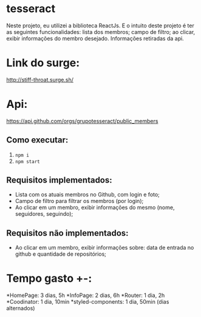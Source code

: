 # tesseract

Neste projeto, eu utilizei a biblioteca ReactJs. E o intuito deste projeto é ter as seguintes funcionalidades: lista dos membros; campo de filtro; ao clicar, exibir informações do membro desejado. Informações retiradas da api.

# Link do surge:
http://stiff-throat.surge.sh/

# Api:
https://api.github.com/orgs/grupotesseract/public_members

## Como executar:
1. `npm i`
2. `npm start`

## Requisitos implementados:

- Lista com os atuais membros no Github, com login e foto;
- Campo de filtro para filtrar os membros (por login);
- Ao clicar em um membro, exibir informações do mesmo (nome, seguidores, seguindo);


## Requisitos não implementados:

* Ao clicar em um membro, exibir informações sobre: data de entrada no github e quantidade de repositórios;


# Tempo gasto +-:

*HomePage: 3 dias, 5h
*InfoPage: 2 dias, 6h
*Router: 1 dia, 2h
*Coodinator: 1 dia, 10min
*styled-components: 1 dia, 50min
  (dias alternados)
